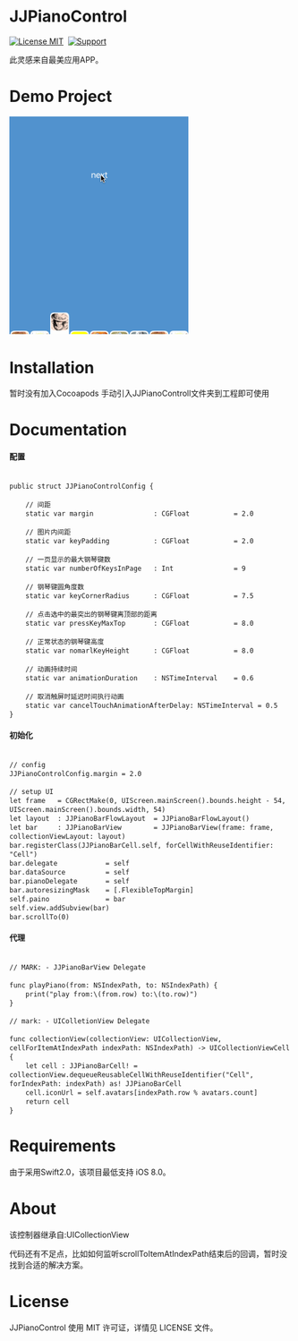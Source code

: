 JJPianoControl
==============

[![License MIT](https://img.shields.io/badge/license-MIT-green.svg?style=flat)](https://raw.githubusercontent.com/JRJian/JJPianoControl/master/LICENSE)&nbsp;
[![Support](https://img.shields.io/badge/support-iOS%208%2B%20-blue.svg?style=flat)](https://www.apple.com/nl/ios/)&nbsp;


此灵感来自最美应用APP。


Demo Project
==============

<img src="https://github.com/JRJian/JJPianoControl/blob/master/Demo/Snapshots/piano.gif" width="320"><br/>


Installation
==============

暂时没有加入Cocoapods
手动引入JJPianoControll文件夹到工程即可使用

Documentation
==============
#### 配置

```

public struct JJPianoControlConfig {
    
    // 间距
    static var margin               : CGFloat           = 2.0
    
    // 图片内间距
    static var keyPadding           : CGFloat           = 2.0
    
    // 一页显示的最大钢琴键数
    static var numberOfKeysInPage   : Int               = 9
    
    // 钢琴键圆角度数
    static var keyCornerRadius      : CGFloat           = 7.5
    
    // 点击选中的最突出的钢琴键离顶部的距离
    static var pressKeyMaxTop       : CGFloat           = 8.0
    
    // 正常状态的钢琴键高度
    static var nomarlKeyHeight      : CGFloat           = 8.0
    
    // 动画持续时间
    static var animationDuration    : NSTimeInterval    = 0.6
    
    // 取消触屏时延迟时间执行动画
    static var cancelTouchAnimationAfterDelay: NSTimeInterval = 0.5
}

```

#### 初始化

```

// config
JJPianoControlConfig.margin = 2.0

// setup UI
let frame   = CGRectMake(0, UIScreen.mainScreen().bounds.height - 54, UIScreen.mainScreen().bounds.width, 54)
let layout  : JJPianoBarFlowLayout  = JJPianoBarFlowLayout()
let bar     : JJPianoBarView        = JJPianoBarView(frame: frame, collectionViewLayout: layout)
bar.registerClass(JJPianoBarCell.self, forCellWithReuseIdentifier: "Cell")
bar.delegate            = self
bar.dataSource          = self
bar.pianoDelegate       = self
bar.autoresizingMask    = [.FlexibleTopMargin]
self.paino              = bar
self.view.addSubview(bar)
bar.scrollTo(0)

```

#### 代理

```

// MARK: - JJPianoBarView Delegate
   
func playPiano(from: NSIndexPath, to: NSIndexPath) {
    print("play from:\(from.row) to:\(to.row)")
}

// mark: - UIColletionView Delegate

func collectionView(collectionView: UICollectionView, cellForItemAtIndexPath indexPath: NSIndexPath) -> UICollectionViewCell {
    let cell : JJPianoBarCell! = collectionView.dequeueReusableCellWithReuseIdentifier("Cell", forIndexPath: indexPath) as! JJPianoBarCell
    cell.iconUrl = self.avatars[indexPath.row % avatars.count]
    return cell
}

```

Requirements
==============
由于采用Swift2.0，该项目最低支持 iOS 8.0。


About
==============
该控制器继承自:UICollectionView

代码还有不足点，比如如何监听scrollToItemAtIndexPath结束后的回调，暂时没找到合适的解决方案。

License
==============
JJPianoControl 使用 MIT 许可证，详情见 LICENSE 文件。

